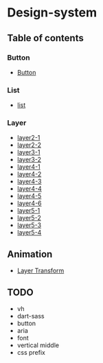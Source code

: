# Design-system

## Table of contents

### Button

-   [Button](https://thegicode.github.io/design-system/dev/html/button.html)

### List

-   [list](https://thegicode.github.io/design-system/dev/html/list.html)

### Layer

-   [layer2-1](https://thegicode.github.io/design-system/dev/html/layer/layer2-1.html)
-   [layer2-2](https://thegicode.github.io/design-system/dev/html/layer/layer2-2.html)
-   [layer3-1](https://thegicode.github.io/design-system/dev/html/layer/layer3-1.html)
-   [layer3-2](https://thegicode.github.io/design-system/dev/html/layer/layer3-2.html)
-   [layer4-1](https://thegicode.github.io/design-system/dev/html/layer/layer4-1.html)
-   [layer4-2](https://thegicode.github.io/design-system/dev/html/layer/layer4-2.html)
-   [layer4-3](https://thegicode.github.io/design-system/dev/html/layer/layer4-3.html)
-   [layer4-4](https://thegicode.github.io/design-system/dev/html/layer/layer4-4.html)
-   [layer4-5](https://thegicode.github.io/design-system/dev/html/layer/layer4-5.html)
-   [layer4-6](https://thegicode.github.io/design-system/dev/html/layer/layer4-6.html)
-   [layer5-1](https://thegicode.github.io/design-system/dev/html/layer/layer5-1.html)
-   [layer5-2](https://thegicode.github.io/design-system/dev/html/layer/layer5-2.html)
-   [layer5-3](https://thegicode.github.io/design-system/dev/html/layer/layer5-3.html)
-   [layer5-4](https://thegicode.github.io/design-system/dev/html/layer/layer5-4.html)

## Animation

-   [Layer Transform](https://thegicode.github.io/design-system/dev/html/animation/layer.html)

## TODO

-   vh
-   dart-sass
-   button
-   aria
-   font
-   vertical middle
-   css prefix
